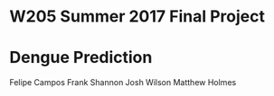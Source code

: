 # W205 Summer 2017 Final Project
# Dengue Prediction

Felipe Campos
Frank Shannon
Josh Wilson
Matthew Holmes
